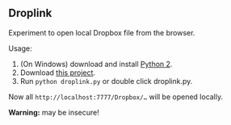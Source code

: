## Droplink

Experiment to open local Dropbox file from the browser.

Usage:

1. (On Windows) download and install [Python 2](https://www.python.org/download/).
2. Download [this project](https://github.com/shamrin/droplink/archive/master.zip).
3. Run `python droplink.py` or double click droplink.py.

Now all `http://localhost:7777/Dropbox/…` will be opened locally.

**Warning:** may be insecure!
